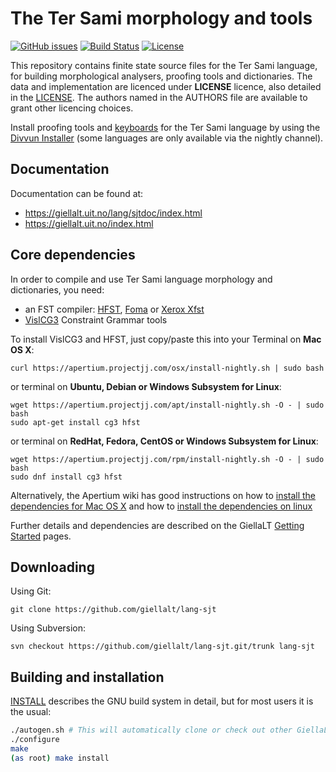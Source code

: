The Ter Sami morphology and tools
==========================================

[![GitHub issues](https://img.shields.io/github/issues-raw/giellalt/lang-sjt)](https://github.com/giellalt/lang-sjt/issues)
[![Build Status](https://github.com/giellalt/lang-sjt/workflows/Speller%20CI+CD/badge.svg)](https://github.com/giellalt/lang-sjt/actions)
[![License](https://img.shields.io/github/license/giellalt/lang-sjt)](https://github.com/giellalt/lang-sjt/blob/main/LICENSE)

This repository contains finite state source files for the Ter Sami language,
for building morphological analysers, proofing tools
and dictionaries. The data and implementation are licenced under __LICENSE__
licence, also detailed in the
[LICENSE](https://github.com/giellalt/lang-sjt/blob/main/LICENSE). The
authors named in the AUTHORS file are available to grant other licencing
choices.

Install proofing tools and [keyboards](https://github.com/giellalt/keyboard-sjt)
for the Ter Sami language by using the [Divvun Installer](http://divvun.no)
(some languages are only available via the nightly channel).

Documentation
-------------

Documentation can be found at:

-   <https://giellalt.uit.no/lang/sjtdoc/index.html>
-   <https://giellalt.uit.no/index.html>

Core dependencies
-----------------

In order to compile and use Ter Sami language morphology and
dictionaries, you need:

- an FST compiler: [HFST](https://github.com/hfst/hfst), [Foma](https://github.com/mhulden/foma) or [Xerox Xfst](https://web.stanford.edu/~laurik/fsmbook/home.html)
- [VislCG3](https://visl.sdu.dk/svn/visl/tools/vislcg3/trunk) Constraint Grammar tools

To install VislCG3 and HFST, just copy/paste this into your Terminal on **Mac OS X**:

```
curl https://apertium.projectjj.com/osx/install-nightly.sh | sudo bash
```

or terminal on **Ubuntu, Debian or Windows Subsystem for Linux**:

```
wget https://apertium.projectjj.com/apt/install-nightly.sh -O - | sudo bash
sudo apt-get install cg3 hfst
```

or terminal on **RedHat, Fedora, CentOS or Windows Subsystem for Linux**:

```
wget https://apertium.projectjj.com/rpm/install-nightly.sh -O - | sudo bash
sudo dnf install cg3 hfst
```

Alternatively, the Apertium wiki has good instructions on how to [install the dependencies for Mac
OS X](https://wiki.apertium.org/wiki/Apertium_on_Mac_OS_X) and how to [install
the dependencies on
linux](https://wiki.apertium.org/wiki/Installation_of_grammar_libraries)

Further details and dependencies are described on the GiellaLT [Getting Started](https://giellalt.uit.no/infra/GettingStarted.html) pages.

Downloading
-----------

Using Git:
```
git clone https://github.com/giellalt/lang-sjt
```

Using Subversion:
```
svn checkout https://github.com/giellalt/lang-sjt.git/trunk lang-sjt
```

Building and installation
-------------------------

[INSTALL](https://github.com/giellalt/lang-sjt/blob/main/INSTALL)
describes the GNU build system in detail, but for most users it is the usual:

```sh
./autogen.sh # This will automatically clone or check out other GiellaLT dependencies
./configure
make
(as root) make install
```
